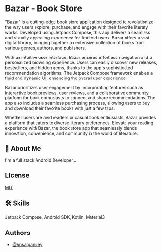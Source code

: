 
# Bazar - Book Store

"Bazar" is a cutting-edge book store application designed to revolutionize the way users explore, purchase, and engage with their favorite literary works. Developed using Jetpack Compose, this app delivers a seamless and visually appealing experience for Android users. Bazar offers a vast digital library, bringing together an extensive collection of books from various genres, authors, and publishers.

With an intuitive user interface, Bazar ensures effortless navigation and a personalized browsing experience. Users can easily discover new releases, bestsellers, and hidden gems, thanks to the app's sophisticated recommendation algorithms. The Jetpack Compose framework enables a fluid and dynamic UI, enhancing the overall user experience.

Bazar prioritizes user engagement by incorporating features such as interactive book previews, user reviews, and a collaborative community platform for book enthusiasts to connect and share recommendations. The app also includes a seamless purchasing process, allowing users to buy and download their favorite books with just a few taps.

Whether users are avid readers or casual book enthusiasts, Bazar provides a platform that caters to diverse literary preferences. Elevate your reading experience with Bazar, the book store app that seamlessly blends innovation, convenience, and community in the world of literature.


## 🚀 About Me
I'm a full stack Android Developer...


## License

[MIT](https://choosealicense.com/licenses/mit/)


## 🛠 Skills
Jetpack Compose, Android SDK, Kotlin, Material3



## Authors

- [@Ansalpandey](https://www.github.com/Ansalpandey)

